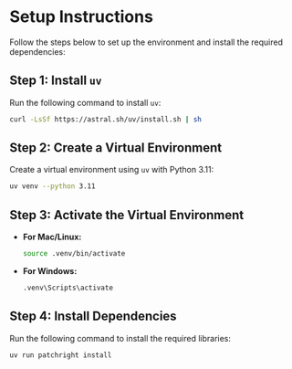 # Setup Instructions

Follow the steps below to set up the environment and install the required dependencies:

## Step 1: Install `uv`

Run the following command to install `uv`:

```bash
curl -LsSf https://astral.sh/uv/install.sh | sh
```

## Step 2: Create a Virtual Environment

Create a virtual environment using `uv` with Python 3.11:

```bash
uv venv --python 3.11
```

## Step 3: Activate the Virtual Environment

- **For Mac/Linux:**

    ```bash
    source .venv/bin/activate
    ```

- **For Windows:**

    ```bash
    .venv\Scripts\activate
    ```

## Step 4: Install Dependencies

Run the following command to install the required libraries:

```bash
uv run patchright install
```